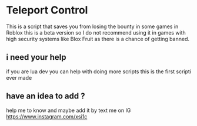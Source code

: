# Teleport Control
This is a script that saves you from losing the bounty in some games in Roblox
this is a beta version so I do not recommend using it in games with high security
systems like Blox Fruit as there is a chance of getting banned.

## i need your help
if you are lua dev you can help with doing more scripts 
this is the first scripti ever made

## have an idea to add ?
help me to know and maybe add it by text me on IG https://www.instagram.com/xsi1c
